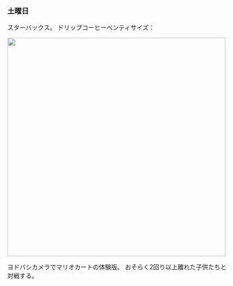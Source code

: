 ### 土曜日

スターバックス。
ドリップコーヒーベンティサイズ：

<img src="https://i.imgur.com/VWDkFTf.jpeg" width="500">

ヨドバシカメラでマリオカートの体験版。
おそらく2回り以上離れた子供たちと対戦する。